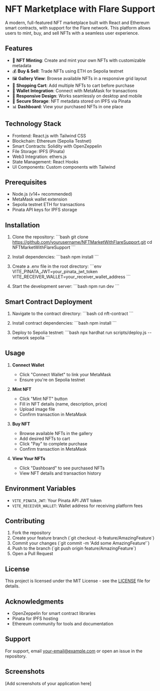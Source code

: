 # NFT Marketplace with Flare Support

A modern, full-featured NFT marketplace built with React and Ethereum smart contracts, with support for the Flare network. This platform allows users to mint, buy, and sell NFTs with a seamless user experience.

## Features

- 🎨 **NFT Minting**: Create and mint your own NFTs with customizable metadata
- 💰 **Buy & Sell**: Trade NFTs using ETH on Sepolia testnet
- 🖼️ **Gallery View**: Browse available NFTs in a responsive grid layout
- 🛒 **Shopping Cart**: Add multiple NFTs to cart before purchase
- 👝 **Wallet Integration**: Connect with MetaMask for transactions
- 📱 **Responsive Design**: Works seamlessly on desktop and mobile
- 🔐 **Secure Storage**: NFT metadata stored on IPFS via Pinata
- 📊 **Dashboard**: View your purchased NFTs in one place

## Technology Stack

- Frontend: React.js with Tailwind CSS
- Blockchain: Ethereum (Sepolia Testnet)
- Smart Contracts: Solidity with OpenZeppelin
- File Storage: IPFS (Pinata)
- Web3 Integration: ethers.js
- State Management: React Hooks
- UI Components: Custom components with Tailwind

## Prerequisites

- Node.js (v14+ recommended)
- MetaMask wallet extension
- Sepolia testnet ETH for transactions
- Pinata API keys for IPFS storage

## Installation

1. Clone the repository:
\`\`\`bash
git clone https://github.com/yourusername/NFTMarketWithFlareSupport.git
cd NFTMarketWithFlareSupport
\`\`\`

2. Install dependencies:
\`\`\`bash
npm install
\`\`\`

3. Create a .env file in the root directory:
\`\`\`env
VITE_PINATA_JWT=your_pinata_jwt_token
VITE_RECEIVER_WALLET=your_receiver_wallet_address
\`\`\`

4. Start the development server:
\`\`\`bash
npm run dev
\`\`\`

## Smart Contract Deployment

1. Navigate to the contract directory:
\`\`\`bash
cd nft-contract
\`\`\`

2. Install contract dependencies:
\`\`\`bash
npm install
\`\`\`

3. Deploy to Sepolia testnet:
\`\`\`bash
npx hardhat run scripts/deploy.js --network sepolia
\`\`\`

## Usage

1. **Connect Wallet**
   - Click "Connect Wallet" to link your MetaMask
   - Ensure you're on Sepolia testnet

2. **Mint NFT**
   - Click "Mint NFT" button
   - Fill in NFT details (name, description, price)
   - Upload image file
   - Confirm transaction in MetaMask

3. **Buy NFT**
   - Browse available NFTs in the gallery
   - Add desired NFTs to cart
   - Click "Pay" to complete purchase
   - Confirm transaction in MetaMask

4. **View Your NFTs**
   - Click "Dashboard" to see purchased NFTs
   - View NFT details and transaction history

## Environment Variables

- `VITE_PINATA_JWT`: Your Pinata API JWT token
- `VITE_RECEIVER_WALLET`: Wallet address for receiving platform fees

## Contributing

1. Fork the repository
2. Create your feature branch (\`git checkout -b feature/AmazingFeature\`)
3. Commit your changes (\`git commit -m 'Add some AmazingFeature'\`)
4. Push to the branch (\`git push origin feature/AmazingFeature\`)
5. Open a Pull Request

## License

This project is licensed under the MIT License - see the [LICENSE](LICENSE) file for details.

## Acknowledgments

- OpenZeppelin for smart contract libraries
- Pinata for IPFS hosting
- Ethereum community for tools and documentation

## Support

For support, email your-email@example.com or open an issue in the repository.

## Screenshots

[Add screenshots of your application here]